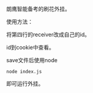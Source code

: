 朗鹰智能备考的刷花外挂。

使用方法：

将第四行的receiver改成自己的id。

id到cookie中查看。

save文件后使用node
```
node index.js
```
即可运行外挂。
